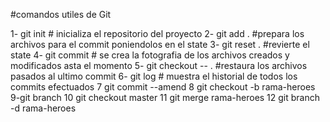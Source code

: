 #comandos utiles de Git

1- git init # inicializa el repositorio del proyecto 
2- git add . #prepara los archivos para el commit poniendolos en el state
3- git reset . #revierte el state 
4- git commit # se crea la fotografia de los archivos creados y modificados asta el momento 
5- git checkout -- . #restaura los archivos pasados al ultimo commit 
6- git log  # muestra el historial de  todos los commits efectuados
7 git commit --amend
8 git checkout  -b rama-heroes
9-git branch
10 git checkout master
11 git merge rama-heroes
12 git branch -d rama-heroes
